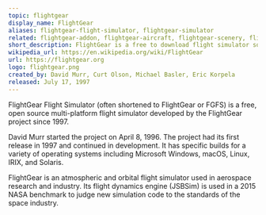 ```yaml
---
topic: flightgear
display_name: FlightGear
aliases: flightgear-flight-simulator, flightgear-simulator
related: flightgear-addon, flightgear-aircraft, flightgear-scenery, flightgear-aircraft-models, flightgear-scripts
short_description: FlightGear is a free to download flight simulator software.
wikipedia_url: https://en.wikipedia.org/wiki/FlightGear
url: https://flightgear.org
logo: flightgear.png
created_by: David Murr, Curt Olson, Michael Basler, Eric Korpela
released: July 17, 1997
---
```


FlightGear Flight Simulator (often shortened to FlightGear or FGFS) is a free, open source multi-platform flight simulator developed by the FlightGear project since 1997.

David Murr started the project on April 8, 1996. The project had its first release in 1997 and continued in development. It has specific builds for a variety of operating systems including Microsoft Windows, macOS, Linux, IRIX, and Solaris.

FlightGear is an atmospheric and orbital flight simulator used in aerospace research and industry. Its flight dynamics engine (JSBSim) is used in a 2015 NASA benchmark to judge new simulation code to the standards of the space industry.

